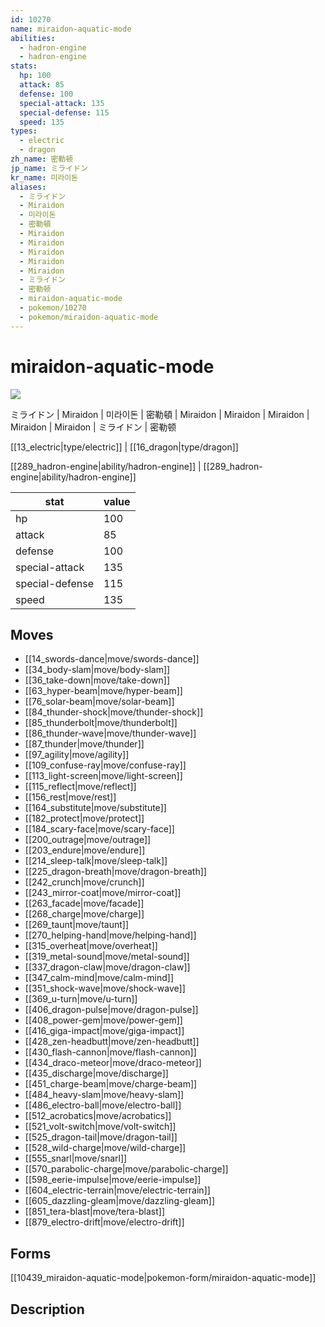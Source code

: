 ```yaml
---
id: 10270
name: miraidon-aquatic-mode
abilities:
  - hadron-engine
  - hadron-engine
stats:
  hp: 100
  attack: 85
  defense: 100
  special-attack: 135
  special-defense: 115
  speed: 135
types:
  - electric
  - dragon
zh_name: 密勒顿
jp_name: ミライドン
kr_name: 미라이돈
aliases:
  - ミライドン
  - Miraidon
  - 미라이돈
  - 密勒頓
  - Miraidon
  - Miraidon
  - Miraidon
  - Miraidon
  - Miraidon
  - ミライドン
  - 密勒顿
  - miraidon-aquatic-mode
  - pokemon/10270
  - pokemon/miraidon-aquatic-mode
---
```

# miraidon-aquatic-mode

![](null)

ミライドン | Miraidon | 미라이돈 | 密勒頓 | Miraidon | Miraidon | Miraidon | Miraidon | Miraidon | ミライドン | 密勒顿

[[13_electric|type/electric]] | [[16_dragon|type/dragon]]

[[289_hadron-engine|ability/hadron-engine]] | [[289_hadron-engine|ability/hadron-engine]]

|stat|value|
|---|---|
|hp|100|
|attack|85|
|defense|100|
|special-attack|135|
|special-defense|115|
|speed|135|


## Moves

- [[14_swords-dance|move/swords-dance]]
- [[34_body-slam|move/body-slam]]
- [[36_take-down|move/take-down]]
- [[63_hyper-beam|move/hyper-beam]]
- [[76_solar-beam|move/solar-beam]]
- [[84_thunder-shock|move/thunder-shock]]
- [[85_thunderbolt|move/thunderbolt]]
- [[86_thunder-wave|move/thunder-wave]]
- [[87_thunder|move/thunder]]
- [[97_agility|move/agility]]
- [[109_confuse-ray|move/confuse-ray]]
- [[113_light-screen|move/light-screen]]
- [[115_reflect|move/reflect]]
- [[156_rest|move/rest]]
- [[164_substitute|move/substitute]]
- [[182_protect|move/protect]]
- [[184_scary-face|move/scary-face]]
- [[200_outrage|move/outrage]]
- [[203_endure|move/endure]]
- [[214_sleep-talk|move/sleep-talk]]
- [[225_dragon-breath|move/dragon-breath]]
- [[242_crunch|move/crunch]]
- [[243_mirror-coat|move/mirror-coat]]
- [[263_facade|move/facade]]
- [[268_charge|move/charge]]
- [[269_taunt|move/taunt]]
- [[270_helping-hand|move/helping-hand]]
- [[315_overheat|move/overheat]]
- [[319_metal-sound|move/metal-sound]]
- [[337_dragon-claw|move/dragon-claw]]
- [[347_calm-mind|move/calm-mind]]
- [[351_shock-wave|move/shock-wave]]
- [[369_u-turn|move/u-turn]]
- [[406_dragon-pulse|move/dragon-pulse]]
- [[408_power-gem|move/power-gem]]
- [[416_giga-impact|move/giga-impact]]
- [[428_zen-headbutt|move/zen-headbutt]]
- [[430_flash-cannon|move/flash-cannon]]
- [[434_draco-meteor|move/draco-meteor]]
- [[435_discharge|move/discharge]]
- [[451_charge-beam|move/charge-beam]]
- [[484_heavy-slam|move/heavy-slam]]
- [[486_electro-ball|move/electro-ball]]
- [[512_acrobatics|move/acrobatics]]
- [[521_volt-switch|move/volt-switch]]
- [[525_dragon-tail|move/dragon-tail]]
- [[528_wild-charge|move/wild-charge]]
- [[555_snarl|move/snarl]]
- [[570_parabolic-charge|move/parabolic-charge]]
- [[598_eerie-impulse|move/eerie-impulse]]
- [[604_electric-terrain|move/electric-terrain]]
- [[605_dazzling-gleam|move/dazzling-gleam]]
- [[851_tera-blast|move/tera-blast]]
- [[879_electro-drift|move/electro-drift]]

## Forms



[[10439_miraidon-aquatic-mode|pokemon-form/miraidon-aquatic-mode]]

## Description



